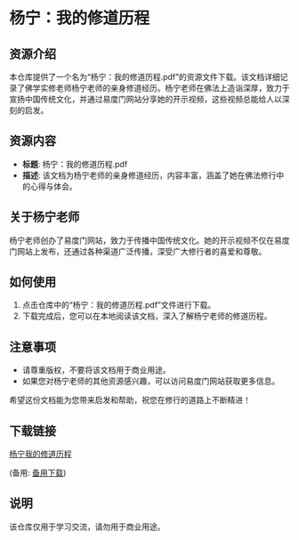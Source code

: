 # 杨宁：我的修道历程

## 资源介绍

本仓库提供了一个名为“杨宁：我的修道历程.pdf”的资源文件下载。该文档详细记录了佛学实修老师杨宁老师的亲身修道经历。杨宁老师在佛法上造诣深厚，致力于宣扬中国传统文化，并通过易度门网站分享她的开示视频，这些视频总能给人以深刻的启发。

## 资源内容

- **标题**: 杨宁：我的修道历程.pdf
- **描述**: 该文档为杨宁老师的亲身修道经历，内容丰富，涵盖了她在佛法修行中的心得与体会。

## 关于杨宁老师

杨宁老师创办了易度门网站，致力于传播中国传统文化。她的开示视频不仅在易度门网站上发布，还通过各种渠道广泛传播，深受广大修行者的喜爱和尊敬。

## 如何使用

1. 点击仓库中的“杨宁：我的修道历程.pdf”文件进行下载。
2. 下载完成后，您可以在本地阅读该文档，深入了解杨宁老师的修道历程。

## 注意事项

- 请尊重版权，不要将该文档用于商业用途。
- 如果您对杨宁老师的其他资源感兴趣，可以访问易度门网站获取更多信息。

希望这份文档能为您带来启发和帮助，祝您在修行的道路上不断精进！

## 下载链接
[杨宁我的修道历程](https://pan.quark.cn/s/a556836fb4f5) 

(备用: [备用下载](https://pan.baidu.com/s/1hXZ3Hs_PlU6VN-tfkagX3Q?pwd=1234))

## 说明

该仓库仅用于学习交流，请勿用于商业用途。
